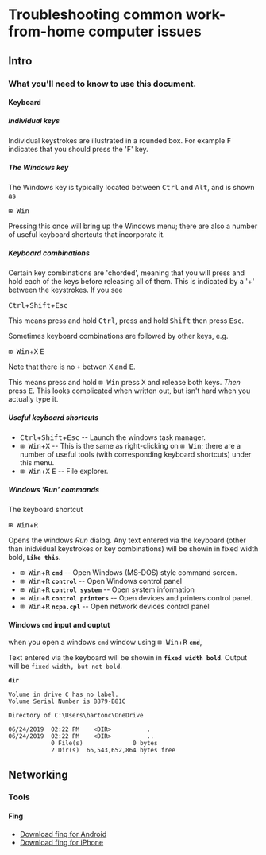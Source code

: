 # Troubleshooting common work-from-home computer issues

## Intro

### What you'll need to know to use this document.

#### Keyboard


##### Individual keys

Individual keystrokes are illustrated in a rounded box. For example <kbd>F</kbd> indicates that you should press the 'F' key.

##### The Windows key

The Windows key is typically located between <kbd>Ctrl</kbd> and
<kbd>Alt</kbd>, and is shown as

<kbd>&#x229e; Win</kbd>

Pressing this once will bring up the Windows menu; there are also a
number of useful keyboard shortcuts that incorporate it.

##### Keyboard combinations

Certain key combinations are 'chorded', meaning that you will press and hold each of the keys before releasing all of them. This is indicated by a '+' between the keystrokes. If you see

<kbd>Ctrl</kbd>+<kbd>Shift</kbd>+<kbd>Esc</kbd>

This means press and hold <kbd>Ctrl</kbd>, press and hold <kbd>Shift</kbd> then press <kbd>Esc</kbd>.

Sometimes keyboard combinations are followed by other keys, e.g. 

<kbd>&#x229e; Win</kbd>+<kbd>X</kbd> <kbd>E</kbd>

Note that there is no `+` betwen <kbd>X</kbd> and <kbd>E</kbd>.

This means press and hold <kbd>&#x229e; Win</kbd> press <kbd>X</kbd>
and release both keys. *Then* press <kbd>E</kbd>. This looks complicated
when written out, but isn't hard when you actually type it.

##### Useful keyboard shortcuts

* <kbd>Ctrl</kbd>+<kbd>Shift</kbd>+<kbd>Esc</kbd> -- Launch the windows task manager.
* <kbd>&#x229e; Win</kbd>+<kbd>X</kbd> -- This is the same as right-clicking on <kbd>&#x229e; Win</kbd>; there are a number of useful tools (with corresponding keyboard shortcuts) under this menu.
* <kbd>&#x229e; Win</kbd>+<kbd>X</kbd> <kbd>E</kbd> -- File explorer.

##### Windows 'Run' commands

The keyboard shortcut

<kbd>&#x229e; Win</kbd>+<kbd>R</kbd>

Opens the windows *Run* dialog. Any text entered via the keyboard (other than inidvidual keystrokes or key combinations) will be showin in fixed width bold, **`Like this`**.  

* <kbd>&#x229e; Win</kbd>+<kbd>R</kbd> **`cmd`** -- Open Windows (MS-DOS) style command screen.
* <kbd>&#x229e; Win</kbd>+<kbd>R</kbd> **`control`** -- Open Windows control panel
* <kbd>&#x229e; Win</kbd>+<kbd>R</kbd> **`control system`** -- Open system information
* <kbd>&#x229e; Win</kbd>+<kbd>R</kbd> **`control printers`** -- Open devices and printers control panel.
* <kbd>&#x229e; Win</kbd>+<kbd>R</kbd> **`ncpa.cpl`** -- Open network devices control panel

#### Windows `cmd` input and ouptut

when you open a windows `cmd` window using <kbd>&#x229e; Win</kbd>+<kbd>R</kbd> **`cmd`**,

Text entered via the keyboard will be showin in **`fixed width bold`**. Output will be `fixed width, but not bold`. 

**`dir`**

    Volume in drive C has no label.
    Volume Serial Number is 8879-B81C

    Directory of C:\Users\bartonc\OneDrive

    06/24/2019  02:22 PM    <DIR>          .
    06/24/2019  02:22 PM    <DIR>          ..
                0 File(s)              0 bytes
                2 Dir(s)  66,543,652,864 bytes free

## Networking

### Tools

#### Fing

* [Download fing for Android](https://play.google.com/store/apps/details?id=com.overlook.android.fing&hl=en_US)
* [Download fing for iPhone](https://apps.apple.com/us/app/fing-network-scanner/id430921107)


